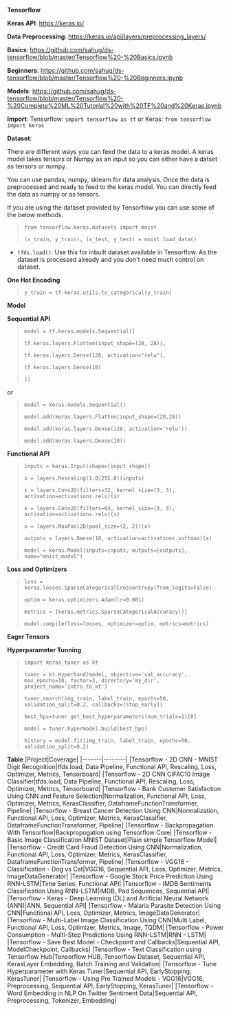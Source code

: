**Tensorflow**

**Keras API**: https://keras.io/

**Data Preprocessing**: https://keras.io/api/layers/preprocessing_layers/

**Basics**: https://github.com/sahug/ds-tensorflow/blob/master/Tensorflow%20-%20Basics.ipynb

**Beginners**: https://github.com/sahug/ds-tensorflow/blob/master/Tensorflow%20-%20Beginners.ipynb

**Models**: https://github.com/sahug/ds-tensorflow/blob/master/Tensorflow%20-%20Complete%20ML%20Tutorial%20with%20TF%20and%20Keras.ipynb


**Import**: Tensorflow: `import tensorflow as tf` or Keras: `from tensorflow import keras`

 **Dataset**: 

 There are different ways you can feed the data to a keras model. A keras model takes tensors or Numpy as an input so you can either have a datset as tensors or numpy.

 You can use pandas, numpy, sklearn for data analysis. Once the data is preprocessed and ready to feed to the keras model. You can directly feed the data as numpy or as tensors.

If you are using the dataset provided by Tensorflow you can use some of the below methods.

> `from tensorflow.keras.datasets import mnist`
> 
> `(x_train, y_train), (x_test, y_test) = mnist.load_data()`

- `tfds.load()`: Use this for inbuilt dataset available in Tensorflow. As the dataset is processed already and you don't need much control on dataset.

**One Hot Encoding**
> `y_train = tf.keras.utils.to_categorical(y_train)`

**Model**

**Sequential API**

> `model = tf.keras.models.Sequential([`
> 
  > `tf.keras.layers.Flatten(input_shape=(28, 28)),`
  > 
  > `tf.keras.layers.Dense(128, activation="relu"),`
  > 
  > `tf.keras.layers.Dense(10)                                   `
  > 
> `])`

or

> `model = keras.models.Sequential()`
> 
> `model.add(keras.layers.Flatten(input_shape=(28,28))`
> 
> `model.add(keras.layers.Dense(128, activation='relu'))`
> 
> `model.add(keras.layers.Dense(10))`

**Functional API**

> `inputs = keras.Input(shape=(input_shape))`
>
> `x = layers.Rescaling(1.0/255.0)(inputs)`
>
> `x = layers.Conv2D(filters=32, kernel_size=(3, 3), activation=activations.relu)(x)`
>
> `x = layers.Conv2D(filters=64, kernel_size=(3, 3), activation=activations.relu)(x)`
>
> `x = layers.MaxPool2D(pool_size=(2, 2))(x)`
>
> `outputs = layers.Dense(10, activation=activations.softmax)(x)`
>
> `model = keras.Model(inputs=inputs, outputs=[outputs], name="mnist_model")`

**Loss and Optimizers**

> `loss = keras.losses.SparseCategoricalCrossentropy(from_logits=False)`
> 
> `optim = keras.optimizers.Adam(lr=0.001)`
> 
> `metrics = [keras.metrics.SparseCategoricalAccuracy()]`
> 
> `model.compile(loss=losses, optimizer=optim, metrics=metrics)`

**Eager Tensors**


**Hyperparameter Tunning**

> `import keras_tuner as kt`
> 
> `tuner = kt.Hyperband(model, objective='val_accuracy', max_epochs=10, factor=3, directory='my_dir', project_name='intro_to_kt')`
> 
> `tuner.search(img_train, label_train, epochs=50, validation_split=0.2, callbacks=[stop_early])`
> 
> `best_hps=tuner.get_best_hyperparameters(num_trials=1)[0]`
> 
> `model = tuner.hypermodel.build(best_hps)`
> 
> `history = model.fit(img_train, label_train, epochs=50, validation_split=0.2)`

**Table**
|Project|Coverage|
|-------|--------|
|Tensorflow - 2D CNN - MNIST Digit Recognition|tfds.load, Data Pipeline, Functional API, Rescaling, Loss, Optimizer, Metrics, Tensorboard|
|Tensorflow - 2D CNN CIFAC10 Image Classifier|tfds.load, Data Pipeline, Functional API, Rescaling, Loss, Optimizer, Metrics, Tensorboard|
|Tensorflow - Bank Customer Satisfaction Using CNN and Feature Selection|Normalization, Functional API, Loss, Optimizer, Metrics, KerasClassifier, DataframeFunctionTransformer, Pipeline|
|Tensorflow - Breast Cancer Detection Using CNN|Normalization, Functional API, Loss, Optimizer, Metrics, KerasClassifier, DataframeFunctionTransformer, Pipeline|
|Tensorflow - Backpropagation With Tensorflow|Backpropogation using Tensorflow Core|
|Tensorflow - Basic Image Classification MNIST Dataset|Plain simple Tensorflow Model|
|Tensorflow - Credit Card Fraud Detection Using CNN|Normalization, Functional API, Loss, Optimizer, Metrics, KerasClassifier, DataframeFunctionTransformer, Pipeline|
|Tensorflow - VGG16 - Classification - Dog vs Cat|VGG16, Sequential API, Loss, Optimizer, Metrics, ImageDataGenerator|
|Tensorflow - Google Stock Price Prediction Using RNN-LSTM|Time Series, Functional API|
|Tensorflow - IMDB Sentiments Classification Using RNN-LSTM|IMDB, Pad Sequences, Sequential API|
|Tensorflow - Keras - Deep Learning (DL) and Artificial Neural Network (ANN)|ANN, Sequential API|
|Tensorflow - Malaria Parasite Detection Using CNN|Functional API, Loss, Optimizer, Metrics, ImageDataGenerator|
|Tensorflow - Multi-Label Image Classification Using CNN|Multi Label, Functional API, Loss, Optimizer, Metrics, Image, TQDM|
|Tensorflow - Power Consumption - Multi-Step Predictions Using RNN-LSTM|RNN - LSTM|
|Tensorflow - Save Best Model - Checkpoint and Callbacks|Sequential API, ModelCheckpoint, Callbacks|
|Tensorflow - Text Classification using Tensorflow Hub|Tensorflow HUB, Tensorflow Dataset, Sequential API, KerasLayer Embedding, Batch Training and Validation|
|Tensorflow - Tune Hyperparameter with Keras Tuner|Sequential API, EarlyStopping, KerasTuner|
|Tensorflow - Using Pre Trained Models - VGG16|VGG16, Preprocessing, Sequential API, EarlyStopping, KerasTuner|
|Tensorflow - Word Embedding in NLP On Twitter Sentiment Data|Sequential API, Preprocessing, Tokenizer, Embedding|
